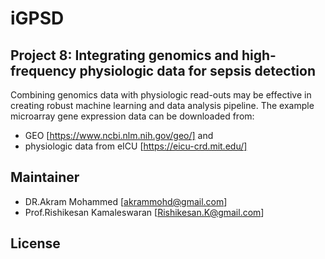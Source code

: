 # iGPSD
## Project 8: Integrating genomics and high-frequency physiologic data for sepsis detection

Combining genomics data with physiologic read-outs may be effective in creating robust machine learning and data analysis pipeline. The example microarray gene expression data can be downloaded from:

* GEO [https://www.ncbi.nlm.nih.gov/geo/] and
* physiologic data from eICU [https://eicu-crd.mit.edu/]

## Maintainer
* DR.Akram Mohammed [akrammohd@gmail.com]
* Prof.Rishikesan Kamaleswaran [Rishikesan.K@gmail.com] 

## License

